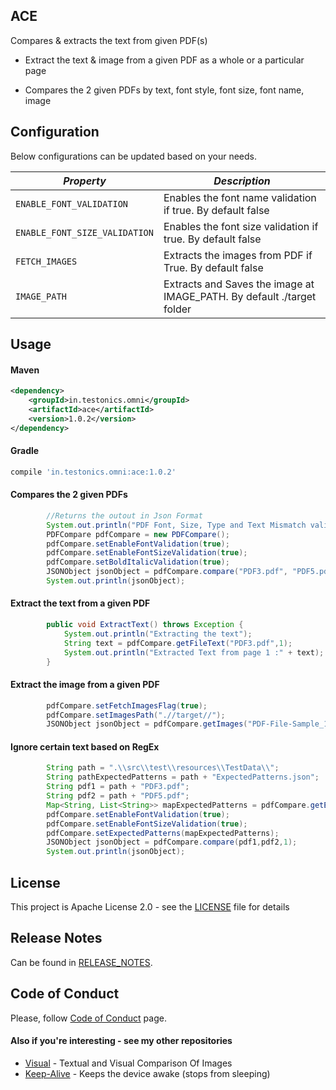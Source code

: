 ## ACE
Compares & extracts the text from given PDF(s)

*   Extract the text & image from a given PDF as a whole or a particular page

*   Compares the 2 given PDFs by text, font style, font size, font name, image

## Configuration
Below configurations can be updated based on your needs.

| *Property*                    | *Description*                                                          |
|-------------------------------|------------------------------------------------------------------------|
| `ENABLE_FONT_VALIDATION`      | Enables the font name validation if true. By default false             |
| `ENABLE_FONT_SIZE_VALIDATION` | Enables the font size validation if true. By default false             |
| `FETCH_IMAGES`                | Extracts the images from PDF if True. By default false                 |
| `IMAGE_PATH`                  | Extracts and Saves the image at IMAGE_PATH. By default ./target folder |

## Usage

#### Maven
```xml
<dependency>
    <groupId>in.testonics.omni</groupId>
    <artifactId>ace</artifactId>
    <version>1.0.2</version>
</dependency>
```
#### Gradle
```groovy
compile 'in.testonics.omni:ace:1.0.2'
```

#### Compares the 2 given PDFs
```java
        //Returns the outout in Json Format
        System.out.println("PDF Font, Size, Type and Text Mismatch validation");
        PDFCompare pdfCompare = new PDFCompare();
        pdfCompare.setEnableFontValidation(true);
        pdfCompare.setEnableFontSizeValidation(true);
        pdfCompare.setBoldItalicValidation(true);
        JSONObject jsonObject = pdfCompare.compare("PDF3.pdf", "PDF5.pdf", 1);
        System.out.println(jsonObject);
```

#### Extract the text from a given PDF
```java
        public void ExtractText() throws Exception {
            System.out.println("Extracting the text");
            String text = pdfCompare.getFileText("PDF3.pdf",1);
            System.out.println("Extracted Text from page 1 :" + text);
        }
```

#### Extract the image from a given PDF
```java
        pdfCompare.setFetchImagesFlag(true);
        pdfCompare.setImagesPath(".//target//");
        JSONObject jsonObject = pdfCompare.getImages("PDF-File-Sample_150kB.pdf",1);
```

#### Ignore certain text based on RegEx
```java
        String path = ".\\src\\test\\resources\\TestData\\";
        String pathExpectedPatterns = path + "ExpectedPatterns.json";
        String pdf1 = path + "PDF3.pdf";
        String pdf2 = path + "PDF5.pdf";
        Map<String, List<String>> mapExpectedPatterns = pdfCompare.getExpectedPatterns(pathExpectedPatterns,new File(pdf1).getName());
        pdfCompare.setEnableFontValidation(true);
        pdfCompare.setEnableFontSizeValidation(true);
        pdfCompare.setExpectedPatterns(mapExpectedPatterns);
        JSONObject jsonObject = pdfCompare.compare(pdf1,pdf2,1);
        System.out.println(jsonObject);
```

## License
This project is Apache License 2.0 - see the [LICENSE](LICENSE) file for details

## Release Notes

Can be found in [RELEASE_NOTES](RELEASE_NOTES.md).

## Code of Conduct
Please, follow [Code of Conduct](CODE_OF_CONDUCT.md) page.

#### Also if you're interesting - see my other repositories
*   [Visual](https://visual.testonics.in/) - Textual and Visual Comparison Of Images
*   [Keep-Alive](https://keepalive.testonics.in/) - Keeps the device awake (stops from sleeping) 
